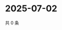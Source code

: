 # 2025-07-02

共 0 条

<!-- BEGIN ZHIHUVIDEO -->
<!-- 最后更新时间 Wed Jul 02 2025 12:22:17 GMT+0800 (China Standard Time) -->

<!-- END ZHIHUVIDEO -->
